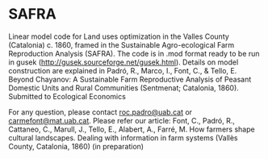# SAFRA
Linear model code for Land uses optimization in the Valles County (Catalonia) c. 1860, framed in the Sustainable Agro-ecological Farm Reproduction Analysis (SAFRA). The code is in .mod format ready to be run in gusek (http://gusek.sourceforge.net/gusek.html). Details on model construction are explained in Padró, R., Marco, I., Font, C., & Tello, E. Beyond Chayanov: A Sustainable Farm Reproductive Analysis of Peasant Domestic Units and Rural Communities (Sentmenat; Catalonia, 1860). Submitted to Ecological Economics

For any question, please contact roc.padro@uab.cat or carmefont@mat.uab.cat. Please refer our article: Font, C., Padró, R., Cattaneo, C., Marull, J., Tello, E., Alabert, A., Farré, M. How farmers shape cultural landscapes. Dealing with information in farm systems (Vallès County, Catalonia, 1860) (in preparation)
